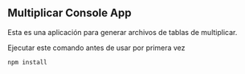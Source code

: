 ## Multiplicar Console App

Esta es una aplicación para generar archivos de tablas de multiplicar.

Ejecutar este comando antes de usar por primera vez

```
npm install
```